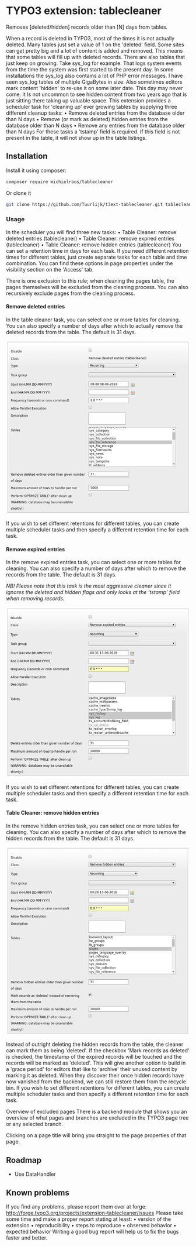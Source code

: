 # TYPO3 extension: tablecleaner
Removes [deleted/hidden] records older than [N] days from tables.

When a record is deleted in TYPO3, most of the times it is not actually deleted. Many tables just set a value of 1 on the 'deleted' field. Some sites can get pretty big and a lot of content is added and removed. This means that some tables will fill up with deleted records.
There are also tables that just keep on growing. Take sys_log for example. That logs system events from the time the system was first started to the present day. In some installations the sys_log also contains a lot of PHP error messages. I have seen sys_log tables of multiple GigaBytes in size.
Also sometimes editors mark content 'hidden' to re-use it on some later date. This day may never come. It Is not uncommon to see hidden content from two years ago that is just sitting there taking up valuable space.
This extension provides a scheduler task for 'cleaning up' ever growing tables by supplying three different cleanup tasks:
• Remove deleted entries from the database older than N days
• Remove (or mark as deleted) hidden entries from the database older than N days
• Remove any entries from the database older than N days
For these tasks a 'tstamp' field is required. If this field is not present in the table, it will not show up in the table listings.

## Installation
Install it using composer:
```bash
composer require michielroos/tablecleaner
```

Or clone it
```bash
git clone https://github.com/Tuurlijk/t3ext-tablecleaner.git tablecleaner
```

### Usage
In the scheduler you will find three new tasks:
    • Table Cleaner: remove deleted entries (tablecleaner)
    • Table Cleaner: remove expired entries (tablecleaner)
    • Table Cleaner: remove hidden entries (tablecleaner)
You can set a retention time in days for each task. If you need different retention times for different tables, just create separate tasks for each table and time combination.
You can find these options in page properties under the visibility section on the 'Access' tab.

There is one exclusion to this rule; when cleaning the pages table, the pages themselves will be excluded from the cleaning process.
You can also recursively exclude pages from the cleaning process.
#### Remove deleted entries
In the table cleaner task, you can select one or more tables for cleaning. You can also specify a number of days after which to actually remove the deleted records from the table. The default is 31 days.

![](Resources/Public/Image/Documentation/TableCleanerRemoveDeleted.png)

If you wish to set different retentions for different tables, you can create multiple scheduler tasks and then specify a different retention time for each task.

#### Remove expired entries
In the remove expired entries task, you can select one or more tables for cleaning. You can also specify a number of days after which to remove the records from the table. The default is 31 days.

_*NB! Please note that this task is the most aggressive cleaner since it ignores the deleted and hidden flags and only looks at the 'tstamp' field when removing records.*_

![](Resources/Public/Image/Documentation/TableCleanerRemoveExpired.png)

If you wish to set different retentions for different tables, you can create multiple scheduler tasks and then specify a different retention time for each task.

#### Table Cleaner: remove hidden entries
In the remove hidden entries task, you can select one or more tables for cleaning. You can also specify a number of days after which to remove the hidden records from the table. The default is 31 days.

![](Resources/Public/Image/Documentation/TableCleanerRemoveHidden.png)

Instead of outright deleting the hidden records from the table, the cleaner can mark them as being 'deleted'. If the checkbox 'Mark records as deleted' is checked, the timestamp of the expired records will be touched and the records will be marked as 'deleted'.
This will give another option to build in a 'grace period' for editors that like to 'archive' their unused content by marking it as deleted. When they discover their once hidden records have now vanished from the backend, we can still restore them from the recycle bin.
If you wish to set different retentions for different tables, you can create multiple scheduler tasks and then specify a different retention time for each task.

Overview of excluded pages
There is a backend module that shows you an overview of what pages and branches are excluded in the TYPO3 page tree or any selected branch.

Clicking on a page title will bring you straight to the page properties of that page.

## Roadmap
* Use DataHandler

## Known problems
If you find any problems, please report them over at forge:
http://forge.typo3.org/projects/extension-tablecleaner/issues
Please take some time and make a proper report stating at least:
    • version of the extension
    • reproducibility
    • steps to reproduce
    • observed behavior
    • expected behavior
Writing a good bug report will help us to fix the bugs faster and better.
